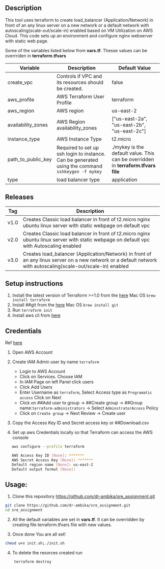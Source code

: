 ## Description

This tool uses terraform to create load_balancer (Application/Network) in front of an any linux server on a new network or a default network with autoscaling(scale-out/scale-in) enabled based on VM Utilization on AWS Cloud. This code sets up an environment and configure nginx webserver with static web page.

Some of the variables listed below from **vars.tf**. Thesse values can be overrriden in **terraform.tfvars**

Variable          |                      Description                          |   Default Value
------------------|-----------------------------------------------------------|------------------
create_vpc        | Controls if VPC and its resources should be created.      | false
aws_profile       | AWS Terraform User Profile                                | terraform
aws_region        | AWS region                                                | us-east-2
availability_zones| AWS Region availability_zones                             | ["us-east-2a", "us-east-2b", "us-east-2c"]
instance_type     | AWS Instance Type                                         | t2.micro
path_to_public_key| Required to set up ssh login to instance. Can be generated using the command `sshkeygen -f mykey` | ./mykey is the default value.  This can be overridden in **terraform.tfvars file**
type              | load balancer type                                        | application

## Releases

Tag                | Description
-------------------|--------------
v1.0               | Creates Classic load balancer in front of t2.micro nginx ubuntu linux server with static webpage on default vpc
v2.0               | Creates Classic load balancer in front of t2.micro nginx ubuntu linux server with static webpage on default vpc with Autoscaling enabled
v3.0               | Creates load_balancer (Application/Network) in front of an any linux server on a new network or a default network with autoscaling(scale-out/scale-in) enabled  


## Setup instructions

1. Install the latest version of Terraform >=1.0 from the [here](https://www.terraform.io/downloads.html) Mac OS ```brew install terraform```
2. Install ##git from the [here](https://git-scm.com/download/linux) Mac OS ```brew install git```
3. Run ```terraform init```
4. Install aws cli from [here](https://docs.aws.amazon.com/cli/latest/userguide/cli-chap-install.html)

## Credentials

Ref [here](https://docs.aws.amazon.com/IAM/latest/UserGuide/id_users_create.html#id_users_create_console)
1. Open AWS Account
2. Create IAM Admin user by name ```terraform```
    * Login to AWS Account
    * Click on Services. Choose IAM
    * In IAM Page on left Panel click users
    * Click Add Users
    * Enter Username as ```terraform```, Select Access type as ```Programatic access``` Click on Next
    * Click on ##Add user to group -> ##Create group -> ##Group name:```terraform-administrators``` -> Select ```AdminstratorAccess``` Policy
    * Click on ```Create group``` -> Next Review -> Create user

3. Copy the Access Key ID and Secret access key or ##Download.csv
4. Set up aws Credentials locally so that Terraform can access the AWS console
```bash
   aws configure --profile terraform

   AWS Access Key ID [None]: *******
   AWS Secret Access Key [None]: *******
   Default region name [None]: us-east-2
   Default output format [None]:       
```   

## Usage:

1. Clone this repository  https://github.com/dr-ambika/sre_assignment.git
```bash
git clone https://github.com/dr-ambika/sre_assignment.git
cd sre_assignment
```
2. All the default variables are set in  **vars.tf**. It can be overridden by creating file terraform.tfvars file with new values.

3. Once done You are all set!

```bash
chmod u+x init.sh;./init.sh
```
4. To delete the resorces created run
```bash
    terraform destroy
```


